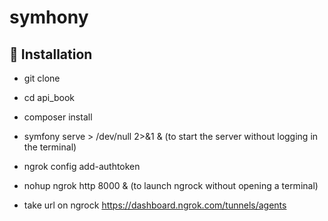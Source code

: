 # symhony

## 📝 Installation  

- git clone <URL>
- cd api_book
- composer install
- symfony serve > /dev/null 2>&1 &  (to start the server without logging in the terminal)
- ngrok config add-authtoken <token>
- nohup ngrok http 8000 & (to launch ngrock without opening a terminal)

- take url on ngrock https://dashboard.ngrok.com/tunnels/agents
